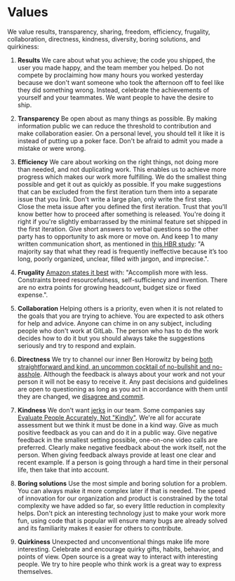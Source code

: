 # Values

We value results, transparency, sharing, freedom, efficiency, frugality, collaboration, directness, kindness, diversity, boring solutions, and quirkiness:  


1. **Results**
   We care about what you achieve; the code you shipped, the user you made happy, and the team member you helped. Do not compete by proclaiming how many hours you worked yesterday because we don't want someone who took the afternoon off to feel like they did something wrong. Instead, celebrate the achievements of yourself and your teammates. We want people to have the desire to ship.

2. **Transparency**
   Be open about as many things as possible. By making information public we can reduce the threshold to contribution and make collaboration easier. 
   On a personal level, you should tell it like it is instead of putting up a poker face. Don't be afraid to admit you made a mistake or were wrong. 

3. **Efficiency**
   We care about working on the right things, not doing more than needed, and not duplicating work. This enables us to achieve more progress which makes our work more fulfilling. We do the
   smallest thing possible and get it out as quickly as possible. If you make suggestions that can be excluded from the first iteration turn them into a separate issue that you link. Don't write a large plan, only write the first step. Close the meta issue after you defined the first iteration. Trust that you'll know better how to proceed after something is released. You're doing it right if you're slightly embarrassed by the minimal feature set shipped in the first iteration. Give short answers to verbal questions so the other party has to opportunity to ask more or move on. And keep 1 to many written communication short, as mentioned in
   [this HBR study](https://hbr.org/2016/09/bad-writing-is-destroying-your-companys-productivity): "A majority say that what they read is frequently ineffective because it’s too long, poorly organized, unclear, filled with jargon, and imprecise.".

4. **Frugality**
   [Amazon states it best](http://www.amazon.jobs/principles) with: "Accomplish more with less. Constraints breed resourcefulness, self-sufficiency and invention. There are no extra points for growing headcount, budget size or fixed expense.".

5. **Collaboration**
   Helping others is a priority, even when it is not related to the goals that you are trying to achieve. You are expected to ask others for help and advice. Anyone can chime in on any subject, including people who don't work at GitLab. The person who has to do the work decides how to do it but you should always take the suggestions seriously and try to respond and explain.

6. **Directness**
   We try to channel our inner Ben Horowitz by being
   [both straightforward and kind, an uncommon cocktail of no-bullshit and no-asshole](https://medium.com/@producthunt/ben-horowitz-s-best-startup-advice-7e8c09c8de1b). Although the feedback is always about your work and not your person it will not be easy to receive it. Any past decisions and guidelines are open to questioning as long as you act in accordance with them until they are changed, we [disagree and commit](http://ryanestis.com/leadership/disagree-and-commit-to-get-things-done/).

7. **Kindness**
   We don't want
   [jerks](http://bobsutton.typepad.com/my_weblog/2006/10/the_no_asshole_.html) in our team. Some companies say [Evaluate People Accurately, Not "Kindly"](https://www.principles.com/#Principle-100). We're all for accurate assessment but we think it must be done in a kind way. Give as much positive feedback as you can and do it in a public way. Give negative feedback in the smallest setting possible, one-on-one video calls are preferred. Clearly make negative feedback about the work itself, not the person. When giving feedback always provide at least one clear and recent example. If a person is going through a hard time in their personal life, then take that into account.

8. **Boring solutions**
   Use the most simple and boring solution for a problem. You can always make it more complex later if that is needed. The speed of innovation for our organization and product is constrained by the total complexity we have added so far, so every little reduction in complexity helps. Don't pick an interesting technology just to make your work more fun, using code that is popular will ensure many bugs are already solved and its familiarity makes it easier for others to contribute.

9. **Quirkiness**
   Unexpected and unconventional things make life more interesting. Celebrate and encourage quirky gifts, habits, behavior, and points of view. Open source is a great way to interact with interesting people. We try to hire people who think work is a great way to express themselves.



